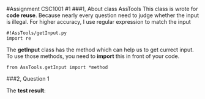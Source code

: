 #Assignment CSC1001 #1
###1, About class AssTools
This class is wrote for **code reuse**. Because nearly every question need to judge whether the input is illegal. For higher accuracy, I use regular expression to match the input
```
#!AssTools/getInput.py
import re
```
The **getInput** class has the method which can help us to get currect input.
To use those methods, you need to **import** this in front of your code.
```
from AssTools.getInput import *method
```

###2, Question 1

The **test result**:
```

```